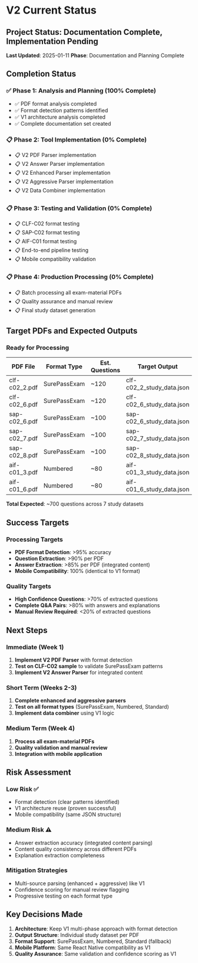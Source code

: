 # V2 Current Status

## Project Status: Documentation Complete, Implementation Pending

**Last Updated**: 2025-01-11
**Phase**: Documentation and Planning Complete

## Completion Status

### ✅ Phase 1: Analysis and Planning (100% Complete)
- ✅ PDF format analysis completed
- ✅ Format detection patterns identified  
- ✅ V1 architecture analysis completed
- ✅ Complete documentation set created

### 📋 Phase 2: Tool Implementation (0% Complete)
- 📋 V2 PDF Parser implementation
- 📋 V2 Answer Parser implementation
- 📋 V2 Enhanced Parser implementation
- 📋 V2 Aggressive Parser implementation
- 📋 V2 Data Combiner implementation

### 📋 Phase 3: Testing and Validation (0% Complete)
- 📋 CLF-C02 format testing
- 📋 SAP-C02 format testing
- 📋 AIF-C01 format testing
- 📋 End-to-end pipeline testing
- 📋 Mobile compatibility validation

### 📋 Phase 4: Production Processing (0% Complete)
- 📋 Batch processing all exam-material PDFs
- 📋 Quality assurance and manual review
- 📋 Final study dataset generation

## Target PDFs and Expected Outputs

### Ready for Processing
| PDF File | Format Type | Est. Questions | Target Output |
|----------|-------------|----------------|---------------|
| clf-c02_2.pdf | SurePassExam | ~120 | clf-c02_2_study_data.json |
| clf-c02_6.pdf | SurePassExam | ~120 | clf-c02_6_study_data.json |
| sap-c02_6.pdf | SurePassExam | ~100 | sap-c02_6_study_data.json |
| sap-c02_7.pdf | SurePassExam | ~100 | sap-c02_7_study_data.json |  
| sap-c02_8.pdf | SurePassExam | ~100 | sap-c02_8_study_data.json |
| aif-c01_3.pdf | Numbered | ~80 | aif-c01_3_study_data.json |
| aif-c01_6.pdf | Numbered | ~80 | aif-c01_6_study_data.json |

**Total Expected**: ~700 questions across 7 study datasets

## Success Targets

### Processing Targets
- **PDF Format Detection**: >95% accuracy
- **Question Extraction**: >90% per PDF
- **Answer Extraction**: >85% per PDF (integrated content)
- **Mobile Compatibility**: 100% (identical to V1 format)

### Quality Targets
- **High Confidence Questions**: >70% of extracted questions
- **Complete Q&A Pairs**: >80% with answers and explanations
- **Manual Review Required**: <20% of extracted questions

## Next Steps

### Immediate (Week 1)
1. **Implement V2 PDF Parser** with format detection
2. **Test on CLF-C02 sample** to validate SurePassExam patterns
3. **Implement V2 Answer Parser** for integrated content

### Short Term (Weeks 2-3)
1. **Complete enhanced and aggressive parsers**
2. **Test on all format types** (SurePassExam, Numbered, Standard)
3. **Implement data combiner** using V1 logic

### Medium Term (Week 4)
1. **Process all exam-material PDFs**
2. **Quality validation and manual review**
3. **Integration with mobile application**

## Risk Assessment

### Low Risk ✅
- Format detection (clear patterns identified)
- V1 architecture reuse (proven successful)
- Mobile compatibility (same JSON structure)

### Medium Risk ⚠️
- Answer extraction accuracy (integrated content parsing)
- Content quality consistency across different PDFs
- Explanation extraction completeness

### Mitigation Strategies
- Multi-source parsing (enhanced + aggressive) like V1
- Confidence scoring for manual review flagging
- Progressive testing on each format type

## Key Decisions Made

1. **Architecture**: Keep V1 multi-phase approach with format detection
2. **Output Structure**: Individual study dataset per PDF
3. **Format Support**: SurePassExam, Numbered, Standard (fallback)
4. **Mobile Platform**: Same React Native compatibility as V1
5. **Quality Assurance**: Same validation and confidence scoring as V1